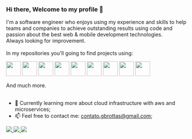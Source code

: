 ### Hi there, Welcome to my profile 👋
  I'm a software engineer who enjoys using my experience and skills to help teams and companies to achieve outstanding
results using code and passion about the best web & mobile development technologies. <br/> 
  Always looking for improvement.
  <br/> <br/> 
  In my repositories you'll going to find projects using: <br/> 
  <div>
    <img src="https://cdn.jsdelivr.net/gh/devicons/devicon/icons/javascript/javascript-original.svg" width="40px" />
    <img src="https://cdn.jsdelivr.net/gh/devicons/devicon/icons/typescript/typescript-original.svg"  width="40px" />
    <img src="https://cdn.jsdelivr.net/gh/devicons/devicon/icons/python/python-original.svg" width="40px" />
    <img src="https://cdn.jsdelivr.net/gh/devicons/devicon/icons/go/go-original.svg" width="40px" />
    <img src="https://cdn.jsdelivr.net/gh/devicons/devicon/icons/react/react-original.svg" width="40px" />
    <img src="https://cdn.jsdelivr.net/gh/devicons/devicon/icons/nextjs/nextjs-original-wordmark.svg" width="40px" />
    <img src="https://cdn.jsdelivr.net/gh/devicons/devicon/icons/nodejs/nodejs-original.svg" width="40px" />
    <img src="https://cdn.jsdelivr.net/gh/devicons/devicon/icons/graphql/graphql-plain-wordmark.svg" width="40px" />
    <img src="https://user-images.githubusercontent.com/63565773/158056419-bead7734-70dd-4bbb-885e-ccc54a9c872c.jpg" width="40px" />
  </div>

  And much more.<br/> <br/> 

- 🔭 Currently learning more about cloud infrastructure with aws and microservices; 
- 📫 Feel free to contact me: contato.gbrottas@gmail.com;

<div>
  <a href="https://www.linkedin.com/in/gabriel-brotas" target="_blank" rel="noopener noreferrer">
    <img src="https://img.shields.io/badge/LinkedIn-0077B5?style=for-the-badge&logo=linkedin&logoColor=white" target="_blank" rel="noopener noreferrer">
  </a>
   <a href="https://www.youtube.com/channel/UCAyvO0YTENk1_CuH8I050Rw" target="_blank" rel="noopener noreferrer">
     <img src="https://img.shields.io/badge/YouTube-FF0000?style=for-the-badge&logo=youtube&logoColor=white" target="_blank" rel="noopener noreferrer"" >
  </a>
   <a href="https://www.instagram.com/gbrottas/" target="_blank" rel="noopener noreferrer">
     <img src="https://img.shields.io/badge/Instagram-E4405F?style=for-the-badge&logo=instagram&logoColor=white" target="_blank" rel="noopener noreferrer"/> 
  </a>
</div

